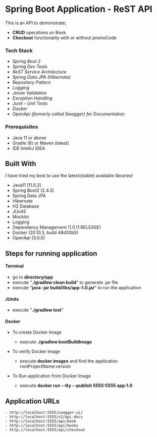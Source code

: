 # Spring Boot Application - ReST API
This is an API to demonstrate;
- **CRUD** operations on Book
- **Checkout** functionality with or without promoCode

### Tech Stack
- *Spring Boot 2*
- *Spring Dev Tools*
- *ReST Service Architecture*
- *Spring Data JPA (Hibernate)*
- *Repository Pattern*
- *Logging*
- *Javax Validation*
- *Exception Handling*
- *Junit - Unit Tests*
- *Docker*
- *OpenApi (formerly called Swagger) for Documentation*

### Prerequisites
- Java 11 or above
- Gradle (6) or Maven (latest)
- IDE IntelliJ IDEA

## Built With
I have tried my best to use the latest(stable) available libraries!

- Java11 (11.0.2)
- Spring Boot2 (2.4.3)
- Spring Data JPA
- Hibernate
- H2 Database
- JUnit5
- Mockito
- Logging
- Dependency Management (1.0.11.RELEASE)
- Docker (20.10.3, build 48d30b5)
- OpenApi (3.0.0)

## Steps for running application
#### Terminal
   - go to **directory/app**
   - execute "**./gradlew clean build**" to generate .jar file
   - execute "**java -jar build/libs/app-1.0.jar**" to run the application

#### JUnits
   - execute "**./gradlew test**"

#### Docker
- To create Docker Image
   - execute **./gradlew bootBuildImage**

- To verify Docker Image
   - execute **docker images** and find the application rootProjectName:version

- To Run application from Docker Image
   - execute **docker run --tty --publish 5555:5555 app:1.0**

## Application URLs

    - http://localhost:5555/swagger-ui/
    - http://localhost:5555/v2/api-docs
    - http://localhost:5555/api/book
    - http://localhost:5555/api/books
    - http://localhost:5555/api/checkout
